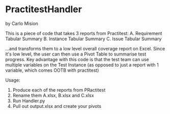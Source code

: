 # PractitestHandler
by Carlo Mision

This is a piece of code that takes 3 reports from Practitest:
A.  Requirement Tabular Summary
B.  Instance Tabular Summary
C.  Issue Tabular Summary

...and transforms them to a low level overall coverage report on Excel.  Since it's low level, the user can then use a Pivot Table to summarise test progress.
Key advantage with this code is that the test team can use multiple variables on the Test Instance (as opposed to just a report with 1 variable, which comes OOTB with practitest)

Usage:
1.  Produce each of the reports from PRactitest
2.  Rename them A.xlsx, B.xlsx and C.xlsx
3.  Run Handler.py
4.  Pull out output.xlsx and create your pivots
